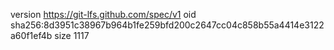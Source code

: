 version https://git-lfs.github.com/spec/v1
oid sha256:8d3951c38967b964b1fe259bfd200c2647cc04c858b55a4414e3122a60f1ef4b
size 1117

